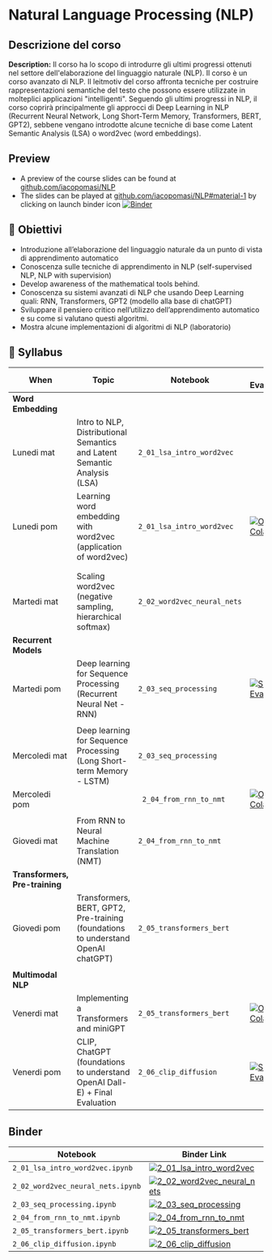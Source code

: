 # Natural Language Processing (NLP)

## Descrizione del corso


**Description:** Il corso ha lo scopo di introdurre gli ultimi progressi ottenuti nel settore dell'elaborazione del linguaggio naturale (NLP). Il corso è un corso avanzato di NLP. Il leitmotiv del corso affronta tecniche per costruire rappresentazioni semantiche del testo che possono essere utilizzate in molteplici applicazioni "intelligenti". Seguendo gli ultimi progressi in NLP, il corso coprirà principalmente gli approcci di Deep Learning in NLP (Recurrent Neural Network, Long Short-Term Memory, Transformers, BERT, GPT2), sebbene vengano introdotte alcune tecniche di base come Latent Semantic Analysis (LSA) o word2vec (word embeddings).

## Preview
- A preview of the course slides can be found at [github.com/iacopomasi/NLP](https://github.com/iacopomasi/NLP)
- The slides can be played at [github.com/iacopomasi/NLP#material-1](https://github.com/iacopomasi/NLP#material-1)
by clicking on launch binder icon [![Binder](https://mybinder.org/badge_logo.svg)](https://github.com/iacopomasi/NLP#material-1)

##  🎯 Obiettivi

- Introduzione all’elaborazione del linguaggio naturale da un punto di vista di apprendimento automatico
- Conoscenza sulle tecniche di apprendimento in NLP (self-supervised NLP, NLP with supervision)
- Develop awareness of the mathematical tools behind.
- Conoscenza su sistemi avanzati di NLP che usando Deep Learning quali: RNN, Transformers, GPT2 (modello alla base di chatGPT)
- Sviluppare il pensiero critico nell’utilizzo dell’apprendimento automatico e su come si valutano questi algoritmi.
- Mostra alcune implementazioni di algoritmi di NLP (laboratorio)


## 📖 Syllabus


| When                       | Topic                                                                          	 | Notebook                                    | Self Eval/Colab  |
|----------------------------|-----------------------------------------------------------------------------------|---------------------------------------------|------------------| 
| **Word Embedding**          |                                                                                	 |                                             |				  |
| Lunedi mat                  | Intro to NLP, Distributional Semantics and Latent Semantic Analysis (LSA)        | `2_01_lsa_intro_word2vec`                   |				  |
| Lunedi pom                  | Learning word embedding with word2vec (application of word2vec)                	 | `2_01_lsa_intro_word2vec`    			   |  [![Open In Colab](https://colab.research.google.com/assets/colab-badge.svg)](https://colab.research.google.com/drive/1hducyxe1RCvc1Z-fDtzLlQ1pGz4_s2Zk?usp=sharing) |
| 					          |                                                      
| 					          |                                                                                	 |                                             |				  |
| Martedi mat                 | Scaling word2vec (negative sampling, hierarchical softmax)                     	 | `2_02_word2vec_neural_nets`                 |				  |
| **Recurrent Models**        |                                                                                	 |                                             |				  |
| Martedi pom                 | Deep learning for Sequence Processing (Recurrent Neural Net - RNN)             	 | `2_03_seq_processing`					   | [![Self - Eval](https://img.shields.io/badge/Self-Eval-2ea44f)](https://www.dropbox.com/scl/fi/3dv0pa3bnxfmph2k3rqo5/NLP_self_eval_01.pdf?rlkey=2xm1zdghnbbni3r2k4uywjrfz&dl=0-)   |                          	 |                                             |				  |
| 					          |                                                      
| Mercoledi mat               | Deep learning for Sequence Processing (Long Short-term Memory - LSTM)          	 | `2_03_seq_processing`					  |
| Mercoledi pom               |                                                                                	 | ` 2_04_from_rnn_to_nmt`				   | [![Open In Colab](https://colab.research.google.com/assets/colab-badge.svg)](https://colab.research.google.com/drive/1GQDSuxrwq1BiNfF43MSmXd1TFdJk1One?usp=sharing) 				  |
| 					          |                                                                                	 |                                             |				  |
| Giovedi mat                 | From RNN to Neural Machine Translation (NMT)                                   	 | `2_04_from_rnn_to_nmt`                      |	  |
| **Transformers, Pre-training**|                                                                                 |                                             |				  |
| Giovedi pom                 | Transformers, BERT, GPT2, Pre-training (foundations to understand OpenAI chatGPT)| `2_05_transformers_bert`                    |				  |
| 					          |                                                                                	 |                                             |				  |
| **Multimodal NLP**          |                                                                                  |                                             |				  |
| Venerdi mat                 | Implementing a Transformers and miniGPT                                       	 |  `2_05_transformers_bert` 			       |[![Open In Colab](https://colab.research.google.com/assets/colab-badge.svg)](#) 				  |
| Venerdi pom                 | CLIP, ChatGPT (foundations to understand OpenAI Dall-E) + Final Evaluation          	 | `2_06_clip_diffusion`                       | [![Self - Eval](https://img.shields.io/badge/Self-Eval-2ea44f)](#)   |


## Binder

| Notebook                               | Binder Link                                                                                                                                    |
|---------------------------------------- |----------------------------------------------------------------------------------------------------------------------------------------------- |
| `2_01_lsa_intro_word2vec.ipynb`         | [![2_01_lsa_intro_word2vec](https://mybinder.org/badge_logo.svg) ](https://mybinder.org/v2/gh/iacopomasi/NLP/HEAD?urlpath=/tree/course/AA2324/2_01_lsa_intro_word2vec/2_01_lsa_intro_word2vec.ipynb)
| `2_02_word2vec_neural_nets.ipynb`         | [![2_02_word2vec_neural_nets](https://mybinder.org/badge_logo.svg) ](https://mybinder.org/v2/gh/iacopomasi/NLP/HEAD?urlpath=/tree/course/AA2324/2_02_word2vec_neural_nets/2_02_word2vec_neural_nets.ipynb)
| `2_03_seq_processing.ipynb`         | [![2_03_seq_processing](https://mybinder.org/badge_logo.svg) ](https://mybinder.org/v2/gh/iacopomasi/NLP/HEAD?urlpath=/tree/course/AA2324/2_03_seq_processing/2_03_seq_processing.ipynb)
| `2_04_from_rnn_to_nmt.ipynb`         | [![2_04_from_rnn_to_nmt](https://mybinder.org/badge_logo.svg) ](https://mybinder.org/v2/gh/iacopomasi/NLP/HEAD?urlpath=/tree/course/AA2324/2_04_from_rnn_to_nmt/2_04_from_rnn_to_nmt.ipynb)
| `2_05_transformers_bert.ipynb`         | [![2_05_transformers_bert](https://mybinder.org/badge_logo.svg) ](https://mybinder.org/v2/gh/iacopomasi/NLP/HEAD?urlpath=/tree/course/AA2324/2_05_transformers_bert/2_05_transformers_bert.ipynb)
| `2_06_clip_diffusion.ipynb`         | [![2_06_clip_diffusion](https://mybinder.org/badge_logo.svg) ](https://mybinder.org/v2/gh/iacopomasi/NLP/HEAD?urlpath=/tree/course/AA2324/2_06_clip_diffusion/2_06_clip_diffusion.ipynb)

